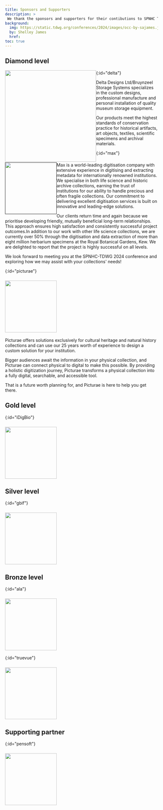 ```yaml
---
title: Sponsors and Supporters
description: >
 We thank the sponsors and supporters for their contibutions to SPNHC TDWG 2024.
background:
  img: https://static.tdwg.org/conferences/2024/images/occ-by-sajames.jpg
  by: Shelley James
  href: 
toc: true
---
```


## Diamond level

{:id="delta"}
<a href="https://www.deltadesignsltd.com/" target="_blank"><img src="https://static.tdwg.org/conferences/2024/images/sponsors/delta-combined.jpg" style="float:left" width="300px"></a> 

Delta Designs Ltd/Bruynzeel Storage Systems specializes in the custom designs, professional manufacture and personal installation of quality museum storage equipment.

Our products meet the highest standards of conservation practice for historical artifacts, art objects, textiles, scientific specimens and archival materials.

{:id="max"}
### <a href="" target="_blank"><img src="https://static.tdwg.org/conferences/2024/images/sponsors/max-sqy.jpg" style="float:left" width="170px"></a>

Max is a world-leading digitisation company with extensive experience in digitising and extracting metadata for internationally renowned institutions. We specialise in both life science and historic archive collections, earning the trust of institutions for our ability to handle precious and often fragile collections. Our commitment to delivering excellent digitisation services is built on innovative and leading-edge solutions.

Our clients return time and again because we prioritise developing friendly, mutually beneficial long-term relationships. This approach ensures high satisfaction and consistently successful project outcomes.In addition to our work with other life science collections, we are currently over 50% through the digitisation and data extraction of more than eight million herbarium specimens at the Royal Botanical Gardens, Kew. We are delighted to report that the project is highly successful on all levels.

We look forward to meeting you at the SPNHC-TDWG 2024 conference and exploring how we may assist with your collections' needs!

{:id="picturae"}
### <a href="https://picturae.com/" target="_blank"><img src="https://static.tdwg.org/conferences/2024/images/sponsors/picturae-400.png" width="170px"></a>

Picturae offers solutions exclusively for cultural heritage and natural history collections and can use our 25 years worth of experience to design a custom solution for your institution.

Bigger audiences await the information in your physical collection, and Picturae can connect physical to digital to make this possible. By providing a holistic digitization journey, Picturae transforms a physical collection into a fully digital, searchable, and accessible tool.

That is a future worth planning for, and Picturae is here to help you get there.

## Gold level

{:id="iDigBio"}
### <a href="https:/www.idigbio.org/" target="_blank"><img src="https://static.tdwg.org/conferences/2024/images/sponsors/idigbio.png" width="170px"></a>



## Silver level

{:id="gbif"}
### <a href="https://gbif.org"  target="_blank"><img src="https://static.tdwg.org/conferences/2024/images/sponsors/gbif-400.png" width="170px"></a>



## Bronze level

{:id="ala"}
### <a href="https://ala.org.au" target="_blank"><img src="https://static.tdwg.org/conferences/2024/images/sponsors/ala-400.png" width="170px"></a>


{:id="truevue"}
### <a href="https://tru-vue.com/" target="_blank"><img src="https://static.tdwg.org/conferences/2024/images/sponsors/tru-vue.png" width="170px"></a>



## Supporting partner

{:id="pensoft"}
### <a href="https://pensoft.net/" target="_blank"><img src="https://static.tdwg.org/conferences/2024/images/sponsors/pensoft.png" width="170px"></a>

